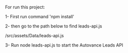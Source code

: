 For run this project:

1- First run command 'npm install'

2- then go to the path below to find leads-api.js

/src/assets/Data/leads-api.js

3- Run node leads-api.js to start the Autovance Leads API
